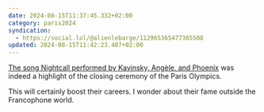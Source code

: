 ```yaml
---
date: 2024-08-15T11:37:45.332+02:00
category: paris2024
syndication:
  - https://social.lol/@alienlebarge/112965365477365508
updated: 2024-08-15T11:42:23.487+02:00
---
```


[The song Nightcall performed by Kavinsky, Angèle, and Phoenix](https://youtu.be/asL4qxHVS-k "Nightcall performed by Kavinsky featuring Angèle and Phoenix on Youtube") was indeed a highlight of the closing ceremony of the Paris Olympics.

This will certainly boost their careers.
I wonder about their fame outside the Francophone world.
